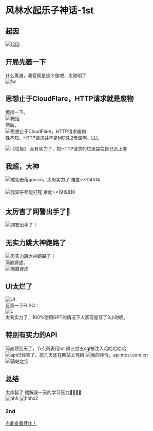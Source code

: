 # 风林水起乐子神话-1st

## 起因  

![起因](https://img.fastmirror.net/s/2023/09/23/650ead1486051.png)

## 开局先萎一下  

什么离谱，我官网是这个是吧，太聪明了  
![fw](https://img.fastmirror.net/s/2023/09/23/650eada338145.png)  

## 思想止于CloudFlare，HTTP请求就是废物  

概括一下。  
![概括](https://img.fastmirror.net/s/2023/09/23/650eacee258a6.png)  
然后，  
![思想止于CloudFlare，HTTP请求废物](https://img.fastmirror.net/s/2023/09/23/650ea861ad20d.jpg)  
殊不知，HTTP请求并不是MCSL2专属啊。LLL

![《垃圾》](https://images.mcsl.com.cn/flsq-9.png)
太有实力了，把HTTP请求的垃圾袋往自己头上套  

## 我超，大神

![成功击落gov.cn，太有实力了](https://img.fastmirror.net/s/2023/11/04/65462106e1c04.png)
难度⭐×114514

![我知乎都能打死](https://images.mcsl.com.cn/flsq-6.png)
难度⭐×1919810

## 太厉害了网警出手了👊

![网警出手了！](https://img.fastmirror.net/s/2023/11/04/6546218a2d70c.png)

## 无实力跳大神跑路了  

![无实力跳大神跑路了！](https://img.fastmirror.net/s/2023/09/23/650ea8e35f552.png)  
简直肾虚。  
![简直肾虚](https://img.fastmirror.net/s/2023/09/23/650eac9c9bdde.png)

## UI太烂了

![UI](https://img.fastmirror.net/s/2023/09/23/650ea9c928617.png)  
反观一下FLSQ：  
![L](https://img.fastmirror.net/s/2023/09/23/650eaa179f2b9.png)  
太有实力了，100%使用GPT的情况下人家可是写了3小时呢。

## 特别有实力的API

简直顶到天了，节点列表用txt
隔三岔五sql被注入哈哈哈哈哈
![api已经寄了，前几天还在网站上骂娘](https://img.fastmirror.net/s/2023/11/04/654623263c1f7.png)
![我的评价，api.mcsl.com.cn](https://img.fastmirror.net/s/2023/11/04/65462366dbc65.png)
![镇站之宝](https://img.fastmirror.net/s/2023/10/22/65353d2c08e45.gif)

## 总结  

太炸裂了 缓解我一天的学习压力🤣👉🏻🤡  
![hhh](https://img.fastmirror.net/s/2023/09/23/650eab7240eda.png)
![hhhx2](https://img.fastmirror.net/s/2023/08/02/64ca520a69c49.jpg)

### 2nd

[点此查看续作！](fuckFLSQ_2nd)
